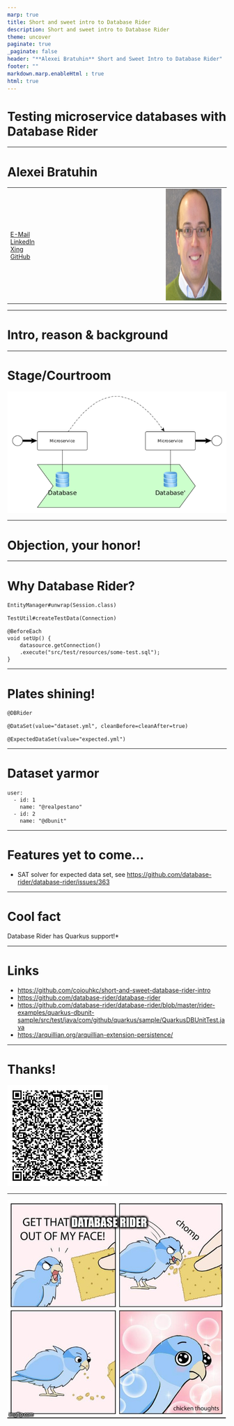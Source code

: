 ```yaml
---
marp: true
title: Short and sweet intro to Database Rider
description: Short and sweet intro to Database Rider
theme: uncover
paginate: true
_paginate: false
header: "**Alexei Bratuhin** Short and Sweet Intro to Database Rider"
footer: ""
markdown.marp.enableHtml : true
html: true
---
```


# Testing microservice databases with Database Rider

<!--
Hello and welcome to yet another episode of short and sweet.

Today we're going to talk about testing stateful microservices using Database Rider.

OST: 'cause it's a bitter sweet symphony of testing.
-->

---
# Alexei Bratuhin

<table>
  <tr>
    <td style="width:70%; text-align:left;">
    <a href="mailto:alexei.bratuhin@googlemail.com">E-Mail</a><br/>
<a href="https://de.linkedin.com/in/alexei-bratuhin-21647811">LinkedIn</a><br/>
<a href="https://www.xing.com/profile/Alexei_Bratuhin">Xing</a><br/>
<a href="https://github.com/coiouhkc">GitHub</a>
    </td>
    <td style="width:30%">
<img style="height: 256px" src="./assets/alexei-bratuhin.jpg" />
    </td>
  </tr>
</table>

<!--
First a couple of facts about myself.

I'm currently a senior software engineer at OpenValue.

I started professional software development ~15 years ago.

I mostly specialize in Java with focus on application design, development, operations and support in multiple domains. 

I also like to contribute (back) to open-source whenever i can  - both in my private time and as part of my project work.
-->

---

# Intro, reason & background


<!--

And now back to the topic.

What are microservices - most probably, you already know it, otherwise you wouldn't be here today.

If not - let's consider them totally autonomous black boxes, ???.

Same applies for the question "why we should test microservices". In a nutshell - to sleep well and not have to worry about any critical bugs.

For sake of simplicity, let's stick to following (very simplified) definition.
-->

---

# Stage/Courtroom

<!--

We define a stateful microservice as a kind of black box.

A black box, which has a state (database), some inputs (ingoing interfaces, e.g. requests, messages) and effects.

Those effects can be (either or both) outgoing interfaces (responses, messages) and changes to the database state.

So basically we can think of the stateful microservice as a state machine and that's exactly, what we want to test - given a database state and certain input, we assert expected database state and certain output.

 -->

 ![state-change](./assets/state-change.png)

---

# Objection, your honor!

<!--
Common objections you might hear trying to test the microservice as a black box might include references to the testing pyramid, hexagonal architecture, etc.

You might be told to use proper mocking techniques, etc

In this case you may ask back, how one should otherwise sensibly test complex transactions, JPA listeners, database triggers, etc, and just move along, minding your own business.

Don't let the theory fool you! Don't let anyone prevent you from at least trying it yourself!
-->

---

# Why Database Rider?

<!--
I hope you have tests in your current project or at least you've seen projects having those tests.

You also might have heard of Arquillian Persistence Extension or have seen it in action.

If not, chances are high, that you've seen following code snippets in some form in your project.
-->


```
EntityManager#unwrap(Session.class)
```

```
TestUtil#createTestData(Connection)
```

```
@BeforeEach
void setUp() {
    datasource.getConnection()
    .execute("src/test/resources/some-test.sql");
}
```

---

# Plates shining!

<!--
And now welcome

the protector of your sanity,

the savior of your sleep,

the one, the only

Database Rider! (Knight's Tale, OST: We're the Champions by Queen)

-->

```
@DBRider
```

```
@DataSet(value="dataset.yml", cleanBefore=cleanAfter=true)
```

```
@ExpectedDataSet(value="expected.yml")
```

---

# Dataset yarmor

<!--
Dataset to seed the tests

-->

```
user:
  - id: 1
    name: "@realpestano"
  - id: 2
    name: "@dbunit"
```

---

# Features yet to come...

<!--
I've been using database rider in projects since 2020 and already had a chance to contribute to it.

One of the features i'd like to work on next is a kind of a SAT solver for expected data set.

Idea behind it to be able to check foreign key references between entities of different tables if ids are generated automatically.

Maintainer of database rider is (in my experience) a very friendly and supportive lad, so -

feel free to give it implementation a try yourself!
-->

- SAT solver for expected data set, see https://github.com/database-rider/database-rider/issues/363

---

# Cool fact

<!--
I am a fan of Quarkus and I like to point out cool features/integrations related to it
-->

Database Rider has Quarkus support!*

---

# Links

<!--
In humble hope you might want to dig into the topic deeper afterwards,

here are some helpful links to start with...
-->

- https://github.com/coiouhkc/short-and-sweet-database-rider-intro
- https://github.com/database-rider/database-rider
- https://github.com/database-rider/database-rider/blob/master/rider-examples/quarkus-dbunit-sample/src/test/java/com/github/quarkus/sample/QuarkusDBUnitTest.java
- https://arquillian.org/arquillian-extension-persistence/

---

# Thanks!

![qr height:75%](./assets/qr.png)

---

![bg height:75%](./assets/get-that-database-rider-out-of-my-face.jpg)